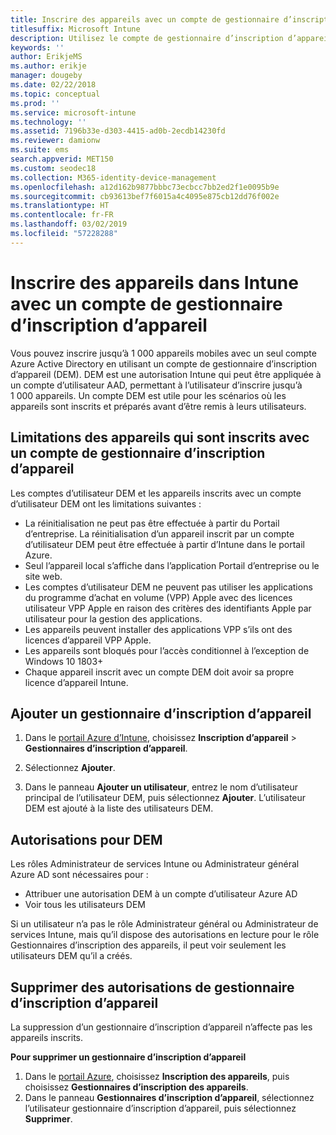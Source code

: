 ```yaml
---
title: Inscrire des appareils avec un compte de gestionnaire d’inscription d’appareil
titlesuffix: Microsoft Intune
description: Utilisez le compte de gestionnaire d’inscription d’appareil pour inscrire des appareils dans Intune.
keywords: ''
author: ErikjeMS
ms.author: erikje
manager: dougeby
ms.date: 02/22/2018
ms.topic: conceptual
ms.prod: ''
ms.service: microsoft-intune
ms.technology: ''
ms.assetid: 7196b33e-d303-4415-ad0b-2ecdb14230fd
ms.reviewer: damionw
ms.suite: ems
search.appverid: MET150
ms.custom: seodec18
ms.collection: M365-identity-device-management
ms.openlocfilehash: a12d162b9877bbbc73ecbcc7bb2ed2f1e0095b9e
ms.sourcegitcommit: cb93613bef7f6015a4c4095e875cb12dd76f002e
ms.translationtype: HT
ms.contentlocale: fr-FR
ms.lasthandoff: 03/02/2019
ms.locfileid: "57228288"
---
```

# <a name="enroll-devices-in-intune-by-using-a-device-enrollment-manager-account"></a>Inscrire des appareils dans Intune avec un compte de gestionnaire d’inscription d’appareil

Vous pouvez inscrire jusqu’à 1 000 appareils mobiles avec un seul compte Azure Active Directory en utilisant un compte de gestionnaire d’inscription d’appareil (DEM). DEM est une autorisation Intune qui peut être appliquée à un compte d’utilisateur AAD, permettant à l’utilisateur d’inscrire jusqu’à 1 000 appareils. Un compte DEM est utile pour les scénarios où les appareils sont inscrits et préparés avant d’être remis à leurs utilisateurs.

## <a name="limitations-of-devices-that-are-enrolled-with-a-dem-account"></a>Limitations des appareils qui sont inscrits avec un compte de gestionnaire d’inscription d’appareil

Les comptes d’utilisateur DEM et les appareils inscrits avec un compte d’utilisateur DEM ont les limitations suivantes :

  - La réinitialisation ne peut pas être effectuée à partir du Portail d’entreprise. La réinitialisation d’un appareil inscrit par un compte d’utilisateur DEM peut être effectuée à partir d’Intune dans le portail Azure.
  - Seul l’appareil local s’affiche dans l’application Portail d’entreprise ou le site web.
  - Les comptes d’utilisateur DEM ne peuvent pas utiliser les applications du programme d’achat en volume (VPP) Apple avec des licences utilisateur VPP Apple en raison des critères des identifiants Apple par utilisateur pour la gestion des applications.
  - Les appareils peuvent installer des applications VPP s’ils ont des licences d’appareil VPP Apple.
  - Les appareils sont bloqués pour l’accès conditionnel à l’exception de Windows 10 1803+
  - Chaque appareil inscrit avec un compte DEM doit avoir sa propre licence d’appareil Intune.


## <a name="add-a-device-enrollment-manager"></a>Ajouter un gestionnaire d’inscription d’appareil

1.  Dans le [portail Azure d’Intune](https://aka.ms/intuneportal), choisissez **Inscription d’appareil** > **Gestionnaires d’inscription d’appareil**.

2.  Sélectionnez **Ajouter**.

3.  Dans le panneau **Ajouter un utilisateur**, entrez le nom d’utilisateur principal de l’utilisateur DEM, puis sélectionnez **Ajouter**. L’utilisateur DEM est ajouté à la liste des utilisateurs DEM.

## <a name="permissions-for-dem"></a>Autorisations pour DEM

Les rôles Administrateur de services Intune ou Administrateur général Azure AD sont nécessaires pour :
- Attribuer une autorisation DEM à un compte d’utilisateur Azure AD
- Voir tous les utilisateurs DEM

Si un utilisateur n’a pas le rôle Administrateur général ou Administrateur de services Intune, mais qu’il dispose des autorisations en lecture pour le rôle Gestionnaires d’inscription des appareils, il peut voir seulement les utilisateurs DEM qu’il a créés.


## <a name="remove-device-enrollment-manager-permissions"></a>Supprimer des autorisations de gestionnaire d’inscription d’appareil

La suppression d’un gestionnaire d’inscription d’appareil n’affecte pas les appareils inscrits.

**Pour supprimer un gestionnaire d’inscription d’appareil**

1. Dans le [portail Azure](https://aka.ms/intuneportal), choisissez **Inscription des appareils**, puis choisissez **Gestionnaires d’inscription des appareils**.
2. Dans le panneau **Gestionnaires d’inscription d’appareil**, sélectionnez l’utilisateur gestionnaire d’inscription d’appareil, puis sélectionnez **Supprimer**.

